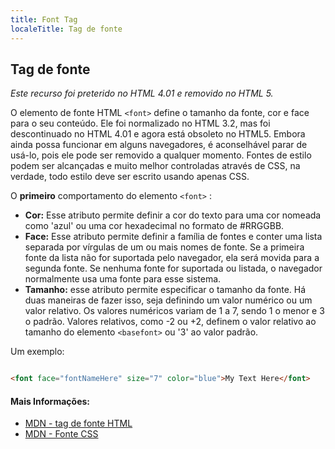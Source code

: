 ```yaml
---
title: Font Tag
localeTitle: Tag de fonte
---
```

## Tag de fonte

_Este recurso foi preterido no HTML 4.01 e removido no HTML 5._

O elemento de fonte HTML `<font>` define o tamanho da fonte, cor e face para o seu conteúdo. Ele foi normalizado no HTML 3.2, mas foi descontinuado no HTML 4.01 e agora está obsoleto no HTML5. Embora ainda possa funcionar em alguns navegadores, é aconselhável parar de usá-lo, pois ele pode ser removido a qualquer momento. Fontes de estilo podem ser alcançadas e muito melhor controladas através de CSS, na verdade, todo estilo deve ser escrito usando apenas CSS.

O **primeiro** comportamento do elemento `<font>` :

*   **Cor:** Esse atributo permite definir a cor do texto para uma cor nomeada como 'azul' ou uma cor hexadecimal no formato de #RRGGBB.
*   **Face:** Esse atributo permite definir a família de fontes e conter uma lista separada por vírgulas de um ou mais nomes de fonte. Se a primeira fonte da lista não for suportada pelo navegador, ela será movida para a segunda fonte. Se nenhuma fonte for suportada ou listada, o navegador normalmente usa uma fonte para esse sistema.
*   **Tamanho:** esse atributo permite especificar o tamanho da fonte. Há duas maneiras de fazer isso, seja definindo um valor numérico ou um valor relativo. Os valores numéricos variam de 1 a 7, sendo 1 o menor e 3 o padrão. Valores relativos, como -2 ou +2, definem o valor relativo ao tamanho do elemento `<basefont>` ou '3' ao valor padrão.

Um exemplo:

```html

<font face="fontNameHere" size="7" color="blue">My Text Here</font> 
```

#### Mais Informações:

*   [MDN - tag de fonte HTML](https://developer.mozilla.org/en-US/docs/Web/HTML/Element/font)
*   [MDN - Fonte CSS](https://developer.mozilla.org/en-US/docs/Web/CSS/font)